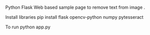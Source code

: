 Python Flask Web based sample page to remove text from image .

Install libraries 
pip install flask opencv-python numpy pytesseract 

To run
python app.py
